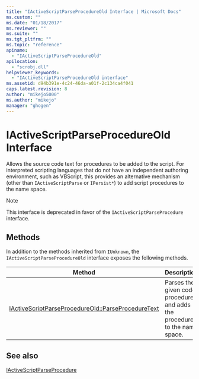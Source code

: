 ```yaml
---
title: "IActiveScriptParseProcedureOld Interface | Microsoft Docs"
ms.custom: ""
ms.date: "01/18/2017"
ms.reviewer: ""
ms.suite: ""
ms.tgt_pltfrm: ""
ms.topic: "reference"
apiname: 
  - "IActiveScriptParseProcedureOld"
apilocation: 
  - "scrobj.dll"
helpviewer_keywords: 
  - "IActiveScriptParseProcedureOld interface"
ms.assetid: d94b391e-4c24-46da-a01f-2c134ca4f041
caps.latest.revision: 8
author: "mikejo5000"
ms.author: "mikejo"
manager: "ghogen"
---
```

# IActiveScriptParseProcedureOld Interface
Allows the source code text for procedures to be added to the script. For interpreted scripting languages that do not have an independent authoring environment, such as VBScript, this provides an alternative mechanism (other than `IActiveScriptParse` or `IPersist*`) to add script procedures to the name space.  
  
> [!NOTE]
> This interface is deprecated in favor of the `IActiveScriptParseProcedure` interface.  
  
## Methods  
 In addition to the methods inherited from `IUnknown`, the `IActiveScriptParseProcedureOld` interface exposes the following methods.  
  
|Method|Description|  
|------------|-----------------|  
|[IActiveScriptParseProcedureOld::ParseProcedureText](../../winscript/reference/iactivescriptparseprocedureold-parseproceduretext.md)|Parses the given code procedure and adds the procedure to the name space.|  
  
## See also  
 [IActiveScriptParseProcedure](../../winscript/reference/iactivescriptparseprocedure.md)